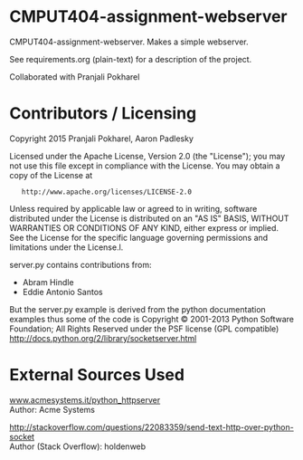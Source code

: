 CMPUT404-assignment-webserver
=============================

CMPUT404-assignment-webserver. Makes a simple webserver.

See requirements.org (plain-text) for a description of the project.

Collaborated with Pranjali Pokharel

Contributors / Licensing
========================

Copyright 2015 Pranjali Pokharel, Aaron Padlesky

   Licensed under the Apache License, Version 2.0 (the "License");
   you may not use this file except in compliance with the License.
   You may obtain a copy of the License at

       http://www.apache.org/licenses/LICENSE-2.0

   Unless required by applicable law or agreed to in writing, software
   distributed under the License is distributed on an "AS IS" BASIS,
   WITHOUT WARRANTIES OR CONDITIONS OF ANY KIND, either express or implied.
   See the License for the specific language governing permissions and
   limitations under the License.l.

server.py contains contributions from:

* Abram Hindle
* Eddie Antonio Santos

But the server.py example is derived from the python documentation
examples thus some of the code is Copyright © 2001-2013 Python
Software Foundation; All Rights Reserved under the PSF license (GPL
compatible) http://docs.python.org/2/library/socketserver.html

External Sources Used
========================

www.acmesystems.it/python_httpserver  
Author: Acme Systems  
  
http://stackoverflow.com/questions/22083359/send-text-http-over-python-socket  
Author (Stack Overflow): holdenweb

